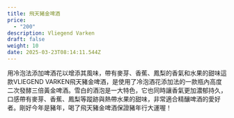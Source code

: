 ```yaml
---
title: 飛天豬金啤酒
price:
  - "200"
description: Vliegend Varken
draft: false
weight: 10
date: 2025-03-23T08:14:11.544Z
---
```

用冷泡法添加啤酒花以增添其風味，帶有麥芽、香蕉、鳳梨的香氣和水果的甜味這款VLIEGEND VARKEN飛天豬金啤酒，是使用了冷泡酒花添加法的一款瓶內高度二次發酵三倍黃金啤酒。雪白的酒泡是一大特色，它也同時讓香氣更加濃郁持久，口感帶有麥芽、香蕉、鳳梨等蹤跡與熱帶水果的甜味，非常適合精釀啤酒的愛好者。剛好今年是豬年，喝了飛天豬金啤酒保證豬年行大運喔！ 